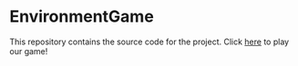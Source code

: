 # EnvironmentGame

This repository contains the source code for the project. Click <a href="https://lavindude.itch.io/aqi-survival">here</a> to play our game!
